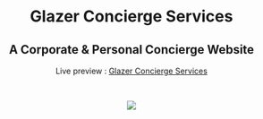 <h1 align="center">Glazer Concierge Services</h1>
<h2 align="center">A Corporate & Personal Concierge Website </h2>
<p align="center">Live preview : <a href="https://rintuweb4.github.io/Glazer-Concierge-Services/">Glazer Concierge Services</a></p><br>
<p align="center">
<img src="https://user-images.githubusercontent.com/51328321/61267733-a96ead00-a7b6-11e9-95b2-bbb3d397a7f4.png">
</p>
